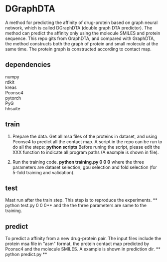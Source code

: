 # DGraphDTA
A method for predicting the affinity of drug-protein based on graph neural network, which is called DGraphDTA (double graph DTA predictor). The method can predict the affinity only using the molecule SMILES and protein sequence. This repo gits from GraphDTA, and compared with GraphDTA, the method constructs both the graph of protein and small molecule at the same time. The protein graph is constructed according to contact map.

## dependencies
numpy <br>
rdkit <br>
kreas <br>
Pconsc4 <br>
pytorch <br>
PyG <br>
hhsuite <br>


## train
1. Prepare the data. Get all msa files of the proteins in dataset, and using Pconsc4 to predict all the contact map. A script in the repo can be run to do all the steps:
**python scripts**
Before runing the script, please edit the XXX  function to indicate all program paths (A eaxmple is shown in file). 

2. Run the training code.
**python training.py 0 0 0**
where the three parameters are dataset selection, gpu selection and fold selection (for 5-fold training and validation).

## test
Mast run after the train step. This step is to reproduce the experiments.
** python test.py 0 0 0**
and the the three parameters are same to the training.

## predict
To predict a affinity from a new drug-protein pair. The input files include the protein msa file in "asm" format, the protein contact map predicted by Pconsc4 and the molecule SMILES. A example is shown in prediction dir.
** python predict.py **
